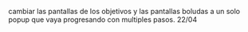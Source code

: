 cambiar las pantallas de los objetivos y las pantallas boludas a un solo popup que vaya progresando con multiples pasos. 22/04
